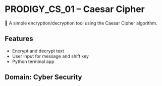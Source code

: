 # PRODIGY_CS_01 – Caesar Cipher

🔐 A simple encryption/decryption tool using the Caesar Cipher algorithm.

## Features
- Encrypt and decrypt text
- User input for message and shift key
- Python terminal app

## Domain: Cyber Security
